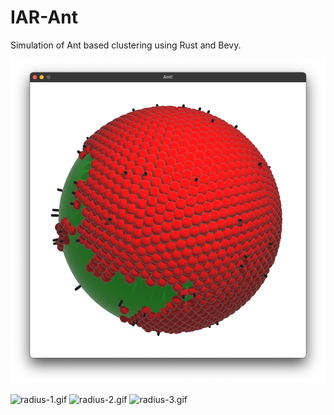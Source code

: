 # IAR-Ant

Simulation of Ant based clustering using Rust and Bevy.

![showcase.png](assets/img/showcase.png)

![radius-1.gif](assets/gif/radius_1.gif)
![radius-2.gif](assets/gif/radius_2.gif)
![radius-3.gif](assets/gif/radius_3.gif)
